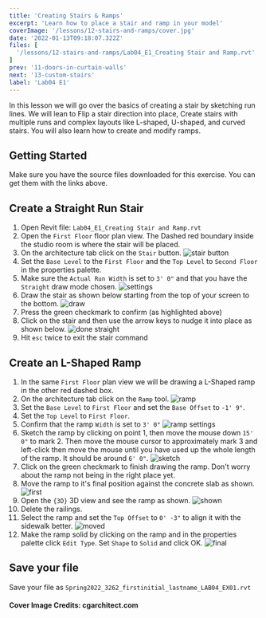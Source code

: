 ```yaml
---
title: 'Creating Stairs & Ramps'
excerpt: 'Learn how to place a stair and ramp in your model'
coverImage: '/lessons/12-stairs-and-ramps/cover.jpg'
date: '2022-01-13T09:18:07.322Z'
files: [
  '/lessons/12-stairs-and-ramps/Lab04_E1_Creating Stair and Ramp.rvt'
]
prev: '11-doors-in-curtain-walls'
next: '13-custom-stairs'
label: 'Lab04 E1'
---
```


In this lesson we will go over the basics of creating a stair by sketching run lines. We will lean to Flip a stair direction into place, Create stairs with multiple runs and complex layouts like L-shaped, U-shaped, and curved stairs. You will also learn how to create and modify ramps.

## Getting Started

Make sure you have the source files downloaded for this exercise. You can get them with the links above.

## Create a Straight Run Stair

1. Open Revit file: ``Lab04_E1_Creating Stair and Ramp.rvt``
2. Open the ``First Floor`` floor plan view. The Dashed red boundary inside the studio room is where the stair will be placed.
3. On the architecture tab click on the ``Stair`` button.
![stair button](/lessons/12-stairs-and-ramps/stair-button.png)
4. Set the ``Base Level`` to the ``First Floor`` and the ``Top Level`` to ``Second Floor`` in the properties palette.
5. Make sure the ``Actual Run Width`` is set to ``3' 0"`` and that you have the ``Straight`` draw mode chosen.
![settings](/lessons/12-stairs-and-ramps/settings-straight.png)
6. Draw the stair as shown below starting from the top of your screen to the bottom.
![draw](/lessons/12-stairs-and-ramps/stair-draw.png)
7. Press the green checkmark to confirm (as highlighted above)
8. Click on the stair and then use the arrow keys to nudge it into place as shown below.
![done straight](/lessons/12-stairs-and-ramps/straight-in-place.png)
9. Hit ``esc`` twice to exit the stair command

## Create an L-Shaped Ramp

1. In the same ``First Floor`` plan view we will be drawing a L-Shaped ramp in the other red dashed box.
2. On the architecture tab click on the ``Ramp`` tool.
![ramp](/lessons/12-stairs-and-ramps/ramp.png)
3. Set the ``Base Level`` to ``First Floor`` and set the ``Base Offset`` to ``-1' 9"``.
4. Set the ``Top Level`` to ``First Floor``.
5. Confirm that the ramp ``Width`` is set to ``3' 0"``
![ramp settings](/lessons/12-stairs-and-ramps/ramp-settings.png)
6. Sketch the ramp by clicking on point 1, then move the mouse down ``15' 0"`` to mark 2. Then move the mouse cursor to approximately mark 3 and left-click then move the mouse until you have used up the whole length of the ramp. It should be around ``6' 0"``.
![sketch](/lessons/12-stairs-and-ramps/ramp-sketch.png)
7. Click on the green checkmark to finish drawing the ramp. Don't worry about the ramp not being in the right place yet.
8. Move the ramp to it's final position against the concrete slab as shown.
![first](/lessons/12-stairs-and-ramps/ramp-first.png)
9. Open the ``{3D}`` 3D view and see the ramp as shown.
![shown](/lessons/12-stairs-and-ramps/ramp-shown.png)
10. Delete the railings.
11. Select the ramp and set the ``Top Offset`` to ``0' -3"`` to align it with the sidewalk better.
![moved](/lessons/12-stairs-and-ramps/moved.png)
12. Make the ramp solid by clicking on the ramp and in the properties palette click ``Edit Type``. Set ``Shape`` to ``Solid`` and click OK.
![final](/lessons/12-stairs-and-ramps/final-ramp.png)

## Save your file

Save your file as ``Spring2022_3262_firstinitial_lastname_LAB04_EX01.rvt``

#### Cover Image Credits: cgarchitect.com